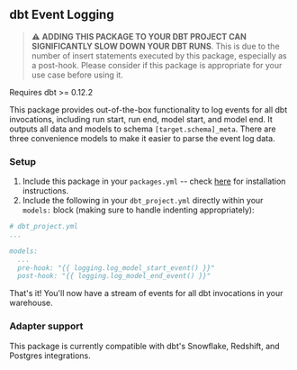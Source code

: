 ## dbt Event Logging
> :warning: **ADDING THIS PACKAGE TO YOUR DBT PROJECT CAN SIGNIFICANTLY SLOW
DOWN YOUR DBT RUNS**. This is due to the number of insert statements executed by
this package, especially as a post-hook. Please consider if this package is
appropriate for your use case before using it.


Requires dbt >= 0.12.2

This package provides out-of-the-box functionality to log events for all dbt
invocations, including run start, run end, model start, and model end. It
outputs all data and models to schema `[target.schema]_meta`. There are three
convenience models to make it easier to parse the event log data.

### Setup

1. Include this package in your `packages.yml` -- check [here](https://hub.getdbt.com/fishtown-analytics/logging/latest/)
for installation instructions.
2. Include the following in your `dbt_project.yml` directly within your
`models:` block (making sure to handle indenting appropriately):

```YAML
# dbt_project.yml
...

models:
  ...
  pre-hook: "{{ logging.log_model_start_event() }}"
  post-hook: "{{ logging.log_model_end_event() }}"
```

That's it! You'll now have a stream of events for all dbt invocations in your
warehouse.

### Adapter support
This package is currently compatible with dbt's Snowflake, Redshift, and
Postgres integrations.
